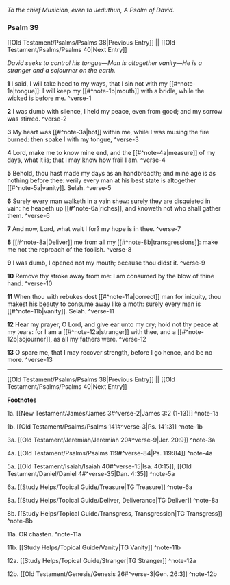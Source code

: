 *To the chief Musician, even to Jeduthun, A Psalm of David.*

### Psalm 39

[[Old Testament/Psalms/Psalms 38|Previous Entry]]  ||  [[Old Testament/Psalms/Psalms 40|Next Entry]]

*David seeks to control his tongue—Man is altogether vanity—He is a stranger and a sojourner on the earth.*

**1**  I said, I will take heed to my ways, that I sin not with my [[#^note-1a|tongue]]: I will keep my [[#^note-1b|mouth]] with a bridle, while the wicked is before me. ^verse-1

**2**  I was dumb with silence, I held my peace, even from good; and my sorrow was stirred. ^verse-2

**3**  My heart was [[#^note-3a|hot]] within me, while I was musing the fire burned: then spake I with my tongue, ^verse-3

**4**  Lord, make me to know mine end, and the [[#^note-4a|measure]] of my days, what it is; that I may know how frail I am. ^verse-4

**5**  Behold, thou hast made my days as an handbreadth; and mine age is as nothing before thee: verily every man at his best state is altogether [[#^note-5a|vanity]]. Selah. ^verse-5

**6**  Surely every man walketh in a vain shew: surely they are disquieted in vain: he heapeth up [[#^note-6a|riches]], and knoweth not who shall gather them. ^verse-6

**7**  And now, Lord, what wait I for? my hope is in thee. ^verse-7

**8**  [[#^note-8a|Deliver]] me from all my [[#^note-8b|transgressions]]: make me not the reproach of the foolish. ^verse-8

**9**  I was dumb, I opened not my mouth; because thou didst it. ^verse-9

**10**  Remove thy stroke away from me: I am consumed by the blow of thine hand. ^verse-10

**11**  When thou with rebukes dost [[#^note-11a|correct]] man for iniquity, thou makest his beauty to consume away like a moth: surely every man is [[#^note-11b|vanity]]. Selah. ^verse-11

**12**  Hear my prayer, O Lord, and give ear unto my cry; hold not thy peace at my tears: for I am a [[#^note-12a|stranger]] with thee, and a [[#^note-12b|sojourner]], as all my fathers were. ^verse-12

**13**  O spare me, that I may recover strength, before I go hence, and be no more. ^verse-13


---
[[Old Testament/Psalms/Psalms 38|Previous Entry]]  ||  [[Old Testament/Psalms/Psalms 40|Next Entry]]


**Footnotes**


1a. [[New Testament/James/James 3#^verse-2|James 3:2 (1-13)]] ^note-1a

1b. [[Old Testament/Psalms/Psalms 141#^verse-3|Ps. 141:3]] ^note-1b

3a. [[Old Testament/Jeremiah/Jeremiah 20#^verse-9|Jer. 20:9]] ^note-3a

4a. [[Old Testament/Psalms/Psalms 119#^verse-84|Ps. 119:84]] ^note-4a

5a. [[Old Testament/Isaiah/Isaiah 40#^verse-15|Isa. 40:15]]; [[Old Testament/Daniel/Daniel 4#^verse-35|Dan. 4:35]] ^note-5a

6a. [[Study Helps/Topical Guide/Treasure|TG Treasure]] ^note-6a

8a. [[Study Helps/Topical Guide/Deliver, Deliverance|TG Deliver]] ^note-8a

8b. [[Study Helps/Topical Guide/Transgress, Transgression|TG Transgress]] ^note-8b

11a. OR chasten. ^note-11a

11b. [[Study Helps/Topical Guide/Vanity|TG Vanity]] ^note-11b

12a. [[Study Helps/Topical Guide/Stranger|TG Stranger]] ^note-12a

12b. [[Old Testament/Genesis/Genesis 26#^verse-3|Gen. 26:3]] ^note-12b
